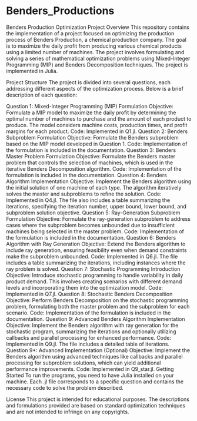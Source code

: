 # Benders_Productions

Benders Production Optimization Project
Overview
This repository contains the implementation of a project focused on optimizing the production process of Benders Production, a chemical production company. The goal is to maximize the daily profit from producing various chemical products using a limited number of machines. The project involves formulating and solving a series of mathematical optimization problems using Mixed-Integer Programming (MIP) and Benders Decomposition techniques. The project is implemented in Julia.

Project Structure
The project is divided into several questions, each addressing different aspects of the optimization process. Below is a brief description of each question:

Question 1: Mixed-Integer Programming (MIP) Formulation
Objective: Formulate a MIP model to maximize the daily profit by determining the optimal number of machines to purchase and the amount of each product to produce. The model considers machine costs, production times, and profit margins for each product.
Code: Implemented in Q1.jl.
Question 2: Benders Subproblem Formulation
Objective: Formulate the Benders subproblem based on the MIP model developed in Question 1.
Code: Implementation of the formulation is included in the documentation.
Question 3: Benders Master Problem Formulation
Objective: Formulate the Benders master problem that controls the selection of machines, which is used in the iterative Benders Decomposition algorithm.
Code: Implementation of the formulation is included in the documentation.
Question 4: Benders Algorithm Implementation
Objective: Implement the Benders algorithm using the initial solution of one machine of each type. The algorithm iteratively solves the master and subproblems to refine the solution.
Code: Implemented in Q4.jl. The file also includes a table summarizing the iterations, specifying the iteration number, upper bound, lower bound, and subproblem solution objective.
Question 5: Ray-Generation Subproblem Formulation
Objective: Formulate the ray-generation subproblem to address cases where the subproblem becomes unbounded due to insufficient machines being selected in the master problem.
Code: Implementation of the formulation is included in the documentation.
Question 6: Benders Algorithm with Ray Generation
Objective: Extend the Benders algorithm to include ray generation, ensuring feasibility even when demand constraints make the subproblem unbounded.
Code: Implemented in Q6.jl. The file includes a table summarizing the iterations, including instances where the ray problem is solved.
Question 7: Stochastic Programming Introduction
Objective: Introduce stochastic programming to handle variability in daily product demand. This involves creating scenarios with different demand levels and incorporating them into the optimization model.
Code: Implemented in Q7.jl.
Question 8: Stochastic Benders Decomposition
Objective: Perform Benders Decomposition on the stochastic programming problem, formulating both the master problem and the subproblem for each scenario.
Code: Implementation of the formulation is included in the documentation.
Question 9: Advanced Benders Algorithm Implementation
Objective: Implement the Benders algorithm with ray generation for the stochastic program, summarizing the iterations and optionally utilizing callbacks and parallel processing for enhanced performance.
Code: Implemented in Q9.jl. The file includes a detailed table of iterations.
Question 9*: Advanced Implementation (Optional)
Objective: Implement the Benders algorithm using advanced techniques like callbacks and parallel processing for subproblem solutions, which can yield additional performance improvements.
Code: Implemented in Q9_star.jl.
Getting Started
To run the programs, you need to have Julia installed on your machine. Each .jl file corresponds to a specific question and contains the necessary code to solve the problem described.

License
This project is intended for educational purposes. The descriptions and formulations provided are based on standard optimization techniques and are not intended to infringe on any copyrights.
